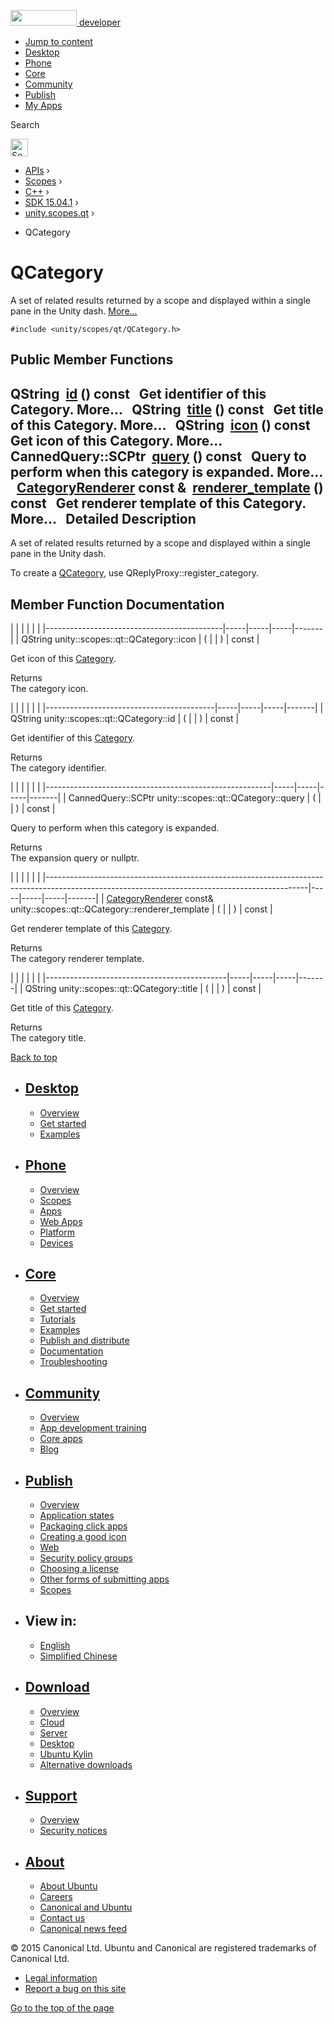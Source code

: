 <a href="https://developer.ubuntu.com/" class="logo-ubuntu"><img src="https://developer.ubuntu.com/assets/sites/ubuntu/latest/u/img/logos/logo-ubuntu-orange.svg" width="106" height="25" /> <span>developer</span></a>

-   [Jump to content](index.html#main-content)
-   [Desktop](https://developer.ubuntu.com/en/desktop/)
-   [Phone](https://developer.ubuntu.com/en/phone/)
-   [Core](https://developer.ubuntu.com/core)
-   [Community](https://developer.ubuntu.com/en/community/)
-   [Publish](https://developer.ubuntu.com/en/publish/)
-   [My Apps](https://myapps.developer.ubuntu.com/)

Search

<img src="https://developer.ubuntu.com/assets/sites/ubuntu/latest/u/img/search-white.svg" alt="Search" height="28" />

-   [APIs](../../../../index.html) ›
-   [Scopes](../../../index.html) ›
-   [C++](../../index.html) ›
-   [SDK 15.04.1](../index.html) ›
-   [unity.scopes.qt](../unity.scopes.qt/index.html) ›

<!-- -->

-   QCategory

QCategory
=========

A set of related results returned by a scope and displayed within a single pane in the Unity dash. [More...](index.html#details)

`#include <unity/scopes/qt/QCategory.h>`

<span id="pub-methods"></span> Public Member Functions
------------------------------------------------------

QString 
<a href="index.html#a63a38bcb7635a7669c378b772892ef44" class="el">id</a> () const
 
Get identifier of this Category. More...
 
QString 
<a href="index.html#a91ec8bb3764dc291bd7452fc74fde297" class="el">title</a> () const
 
Get title of this Category. More...
 
QString 
<a href="index.html#a534ad8fe06ec11c70a5438b47b93c27a" class="el">icon</a> () const
 
Get icon of this Category. More...
 
CannedQuery::SCPtr 
<a href="index.html#a58567db06e8b5c981fed2911c86591f8" class="el">query</a> () const
 
Query to perform when this category is expanded. More...
 
<a href="../unity.scopes.CategoryRenderer/index.html" class="el">CategoryRenderer</a> const & 
<a href="index.html#a6af889b4f3e3c5e70f48df0e09511ac8" class="el">renderer_template</a> () const
 
Get renderer template of this Category. More...
 
<span id="details"></span>
Detailed Description
--------------------

A set of related results returned by a scope and displayed within a single pane in the Unity dash.

To create a <a href="index.html" class="el" title="A set of related results returned by a scope and displayed within a single pane in the Unity dash...">QCategory</a>, use QReplyProxy::register\_category.

Member Function Documentation
-----------------------------

<span id="a534ad8fe06ec11c70a5438b47b93c27a" class="anchor"></span>
|                                            |     |     |     |       |
|--------------------------------------------|-----|-----|-----|-------|
| QString unity::scopes::qt::QCategory::icon | (   |     | )   | const |

Get icon of this <a href="../unity.scopes.Category/index.html" class="el" title="A set of related results returned by a scope and displayed within a single pane in the Unity dash...">Category</a>.

Returns  
The category icon.

<span id="a63a38bcb7635a7669c378b772892ef44" class="anchor"></span>
|                                          |     |     |     |       |
|------------------------------------------|-----|-----|-----|-------|
| QString unity::scopes::qt::QCategory::id | (   |     | )   | const |

Get identifier of this <a href="../unity.scopes.Category/index.html" class="el" title="A set of related results returned by a scope and displayed within a single pane in the Unity dash...">Category</a>.

Returns  
The category identifier.

<span id="a58567db06e8b5c981fed2911c86591f8" class="anchor"></span>
|                                                        |     |     |     |       |
|--------------------------------------------------------|-----|-----|-----|-------|
| CannedQuery::SCPtr unity::scopes::qt::QCategory::query | (   |     | )   | const |

Query to perform when this category is expanded.

Returns  
The expansion query or nullptr.

<span id="a6af889b4f3e3c5e70f48df0e09511ac8" class="anchor"></span>
|                                                                                                                                               |     |     |     |       |
|-----------------------------------------------------------------------------------------------------------------------------------------------|-----|-----|-----|-------|
| <a href="../unity.scopes.CategoryRenderer/index.html" class="el">CategoryRenderer</a> const& unity::scopes::qt::QCategory::renderer\_template | (   |     | )   | const |

Get renderer template of this <a href="../unity.scopes.Category/index.html" class="el" title="A set of related results returned by a scope and displayed within a single pane in the Unity dash...">Category</a>.

Returns  
The category renderer template.

<span id="a91ec8bb3764dc291bd7452fc74fde297" class="anchor"></span>
|                                             |     |     |     |       |
|---------------------------------------------|-----|-----|-----|-------|
| QString unity::scopes::qt::QCategory::title | (   |     | )   | const |

Get title of this <a href="../unity.scopes.Category/index.html" class="el" title="A set of related results returned by a scope and displayed within a single pane in the Unity dash...">Category</a>.

Returns  
The category title.

[Back to top](index.html#)

-   [Desktop](https://developer.ubuntu.com/en/desktop/)
    ---------------------------------------------------

    -   [Overview](https://developer.ubuntu.com/en/desktop/)
    -   [Get started](http://snapcraft.io/?utm_source=developer.ubuntu.com&utm_medium=devportal&utm_term=snaps%20snapcraft%20desktop&utm_content=menu&utm_campaign=duc_snappers)
    -   [Examples](https://github.com/ubuntu/snappy-playpen)

-   [Phone](https://developer.ubuntu.com/en/phone/)
    -----------------------------------------------

    -   [Overview](https://developer.ubuntu.com/en/phone/)
    -   [Scopes](https://developer.ubuntu.com/en/phone/scopes/)
    -   [Apps](https://developer.ubuntu.com/en/phone/apps/)
    -   [Web Apps](https://developer.ubuntu.com/en/phone/web/)
    -   [Platform](https://developer.ubuntu.com/en/phone/platform/)
    -   [Devices](https://developer.ubuntu.com/en/phone/devices/)

-   [Core](https://developer.ubuntu.com/core)
    -----------------------------------------

    -   [Overview](https://developer.ubuntu.com/core)
    -   [Get started](https://developer.ubuntu.com/core/get-started)
    -   [Tutorials](https://developer.ubuntu.com/core/tutorials)
    -   [Examples](https://developer.ubuntu.com/core/examples)
    -   [Publish and distribute](https://developer.ubuntu.com/core/publish-and-distribute)
    -   [Documentation](https://developer.ubuntu.com/core/documentation)
    -   [Troubleshooting](https://developer.ubuntu.com/core/troubleshooting)

-   [Community](https://developer.ubuntu.com/en/community/)
    -------------------------------------------------------

    -   [Overview](https://developer.ubuntu.com/en/community/)
    -   [App development training](https://developer.ubuntu.com/en/community/training/)
    -   [Core apps](https://developer.ubuntu.com/en/community/core-apps/)
    -   [Blog](https://developer.ubuntu.com/en/community/blog/)

-   [Publish](https://developer.ubuntu.com/en/publish/)
    ---------------------------------------------------

    -   [Overview](https://developer.ubuntu.com/en/publish/)
    -   [Application states](https://developer.ubuntu.com/en/publish/application-states/)
    -   [Packaging click apps](https://developer.ubuntu.com/en/publish/packaging-click-apps/)
    -   [Creating a good icon](https://developer.ubuntu.com/en/publish/creating-a-good-icon/)
    -   [Web](https://developer.ubuntu.com/en/publish/web/)
    -   [Security policy groups](https://developer.ubuntu.com/en/publish/security-policy-groups/)
    -   [Choosing a license](https://developer.ubuntu.com/en/publish/choosing-a-license/)
    -   [Other forms of submitting apps](https://developer.ubuntu.com/en/publish/other-forms-of-submitting-apps/)
    -   [Scopes](https://developer.ubuntu.com/en/publish/scopes/)

-   View in:
    --------

    -   [English](index.html "Change to language: English")
    -   [Simplified Chinese](index.html "Change to language: Simplified Chinese")

-   [Download](http://ubuntu.com/download/)
    ---------------------------------------

    -   [Overview](http://ubuntu.com/download)
    -   [Cloud](http://ubuntu.com/download/cloud)
    -   [Server](http://ubuntu.com/download/server)
    -   [Desktop](http://ubuntu.com/download/desktop)
    -   [Ubuntu Kylin](http://ubuntu.com/download/ubuntu-kylin)
    -   [Alternative downloads](http://ubuntu.com/download/alternative-downloads)

-   [Support](http://ubuntu.com/support/)
    -------------------------------------

    -   [Overview](http://ubuntu.com/support)
    -   [Security notices](http://www.ubuntu.com/usn/)

-   [About](http://ubuntu.com/about/)
    ---------------------------------

    -   [About Ubuntu](http://ubuntu.com/about/about-ubuntu)
    -   [Careers](http://www.canonical.com/careers)
    -   [Canonical and Ubuntu](http://ubuntu.com/about/canonical-and-ubuntu)
    -   [Contact us](http://ubuntu.com/about/contact-us)
    -   [Canonical news feed](http://insights.ubuntu.com/feed/)

© 2015 Canonical Ltd. Ubuntu and Canonical are registered trademarks of Canonical Ltd.

-   [Legal information](http://www.ubuntu.com/legal)
-   [Report a bug on this site](https://bugs.launchpad.net/developer-ubuntu-com/)

<span class="accessibility-aid">[Go to the top of the page](index.html#)</span>

